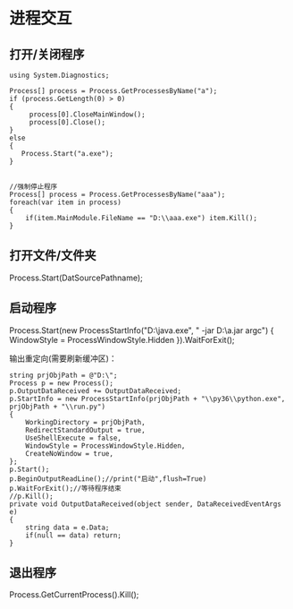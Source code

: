 # 进程交互

## 打开/关闭程序

```
using System.Diagnostics;

Process[] process = Process.GetProcessesByName("a");
if (process.GetLength(0) > 0)
{
     process[0].CloseMainWindow();
     process[0].Close();
}
else
{
   Process.Start("a.exe");
}


//强制停止程序
Process[] process = Process.GetProcessesByName("aaa");
foreach(var item in process)
{
    if(item.MainModule.FileName == "D:\\aaa.exe") item.Kill();
}
```

## 打开文件/文件夹

Process.Start(DatSourcePathname);

## 启动程序

Process.Start(new ProcessStartInfo("D:\\java.exe", " -jar  D:\\a.jar  argc") { WindowStyle = ProcessWindowStyle.Hidden }).WaitForExit();  

输出重定向(需要刷新缓冲区)：  

```
string prjObjPath = @"D:\";
Process p = new Process();
p.OutputDataReceived += OutputDataReceived;
p.StartInfo = new ProcessStartInfo(prjObjPath + "\\py36\\python.exe", prjObjPath + "\\run.py")
{
    WorkingDirectory = prjObjPath,
    RedirectStandardOutput = true,
    UseShellExecute = false,
    WindowStyle = ProcessWindowStyle.Hidden,
    CreateNoWindow = true,
};
p.Start();
p.BeginOutputReadLine();//print("启动",flush=True)
p.WaitForExit();//等待程序结束
//p.Kill();
private void OutputDataReceived(object sender, DataReceivedEventArgs e)
{
    string data = e.Data;
    if(null == data) return;
}
```

## 退出程序

Process.GetCurrentProcess().Kill();
